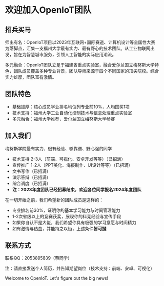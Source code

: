 # 欢迎加入OpenIoT团队

## **招兵买马**

师出有名：OpenIoT项目以2023年互联网+国际赛道、计算机设计等全国性大赛为落脚点，汇集一支福州大学最有实力、最有野心的技术团队。从工业物联网出发，旨在为智慧城市服务，引领人工智能的实际应用潮流。

多元融合：OpenIoT团队立足于福建省重点实验室，融合爱尔兰国立梅努斯大学特色，团队成员覆盖多种专业背景，团队导师来源于四个不同国家的顶尖院校。综合实力雄厚，团队富有激情。

## **团队特色**

- 基础雄厚：核心成员学业排名均位列专业前10%，人均国奖1项
- 技术支持：福州大学工业自动化控制技术与信息处理重点实验室
- 多元融合：福州大学推荐，爱尔兰国立梅努斯大学参赛

## **加入我们**

梅努斯学院最有实力、很有经验、够靠谱、野心强的同学

- 技术支持 2-3人（前端、可视化、安卓开发等等）（已招满）
- 宣传推广 1-2人（PPT美化、海报制作、UI设计等等）（已招满）
- 文书写作（已招满）
- 演示答辩（已招满）
- 综合调度（已招满） 
- **注：2023年度团队已经招募结束，欢迎各位同学报名2024年度团队**

在一切开始之前，我们希望新的团队成员是这样的：

- 专业排名前30%，证明你的基本学习能力与时间管理能力
- 1-2次省级以上的竞赛获奖，展现你的科竞经验与宣传手段
- 如果你自认不是大佬，我们希望你具有极强的学习意愿与时间精力
- 如有激情与热血，并能持之以恒，上述条件**皆可抛**

## **联系方式**

联系QQ：2053895839（蔡同学）

注：请直接发送个人简历，并告知期望岗位（技术支持：前端、安卓、可视化）

Welcome to OpenIoT. Let's figure out the big news!

<br>
